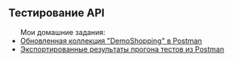 <h2>Тестирование API</h2>
<ul>Мои домашние задания:
  <li><a href="https://www.postman.com/maksim-m-testing-api/workspace/my-workspace/collection/38264086-36f38167-8c6e-465f-b5dd-9d634ffa25b8?action=share&creator=38264086&active-environment=38264086-5941982d-3402-4a5a-afe2-36bbe8409e5b">Обновленная коллекция "DemoShopping" в Postman</a></li>
  <li><a href="https://drive.google.com/file/d/1oRw3hRaxxBp-Wzvsmi3I_bvKBqQAxk2v/view?usp=sharing">Экспортированные результаты прогона тестов из Postman</a></li>
</ul>
